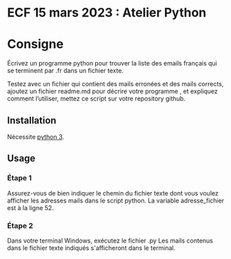 # ECF 15 mars 2023 : Atelier Python

# Consigne

Écrivez un programme python pour trouver la liste des emails français qui se terminent par .fr dans un fichier texte.

Testez avec un fichier qui contient des mails erronées et des mails corrects, ajoutez un fichier readme.md pour décrire votre programme , et expliquez comment l’utiliser, mettez ce script sur votre repository github.

## Installation

Nécessite [python 3](https://www.python.org/downloads/).

## Usage

### Étape 1
Assurez-vous de bien indiquer le chemin du fichier texte dont vous voulez afficher les adresses mails dans le script python. La variable adresse_fichier est à la ligne 52.
### Étape 2
Dans votre terminal Windows, exécutez le fichier .py
Les mails contenus dans le fichier texte indiqués s'afficheront dans le terminal.


```
```
